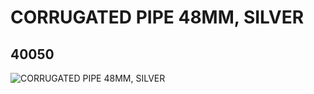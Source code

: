 # CORRUGATED PIPE 48MM, SILVER
## 40050
![CORRUGATED PIPE 48MM, SILVER](https://lc-www-live-s.legocdn.com/media/bricks/5/2/4143468.jpg)